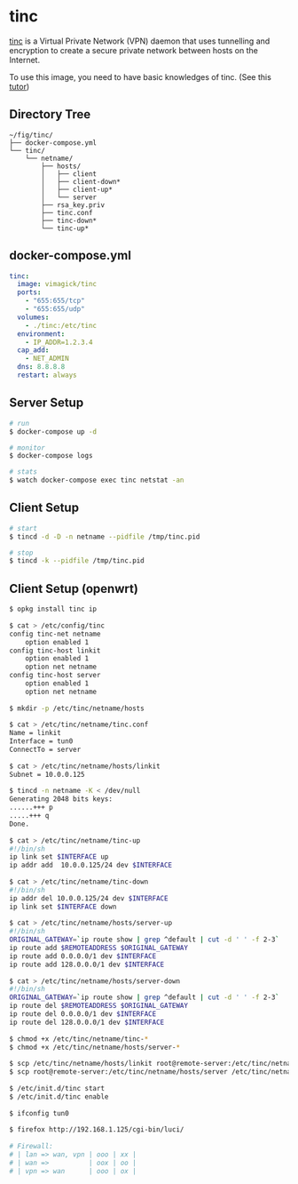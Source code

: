 tinc
====

[tinc][1] is a Virtual Private Network (VPN) daemon that uses tunnelling and
encryption to create a secure private network between hosts on the Internet.

To use this image, you need to have basic knowledges of tinc. (See this [tutor][2])

## Directory Tree

```
~/fig/tinc/
├── docker-compose.yml
└── tinc/
    └── netname/
        ├── hosts/
        │   ├── client
        │   ├── client-down*
        │   ├── client-up*
        │   └── server
        ├── rsa_key.priv
        ├── tinc.conf
        ├── tinc-down*
        └── tinc-up*
```

## docker-compose.yml

```yaml
tinc:
  image: vimagick/tinc
  ports:
    - "655:655/tcp"
    - "655:655/udp"
  volumes:
    - ./tinc:/etc/tinc
  environment:
    - IP_ADDR=1.2.3.4
  cap_add:
    - NET_ADMIN
  dns: 8.8.8.8
  restart: always
```

## Server Setup

```bash
# run
$ docker-compose up -d

# monitor
$ docker-compose logs

# stats
$ watch docker-compose exec tinc netstat -an
```

## Client Setup

```bash
# start
$ tincd -d -D -n netname --pidfile /tmp/tinc.pid

# stop
$ tincd -k --pidfile /tmp/tinc.pid
```

## Client Setup (openwrt)

```bash
$ opkg install tinc ip
 
$ cat > /etc/config/tinc
config tinc-net netname
    option enabled 1
config tinc-host linkit
    option enabled 1
    option net netname
config tinc-host server
    option enabled 1
    option net netname
 
$ mkdir -p /etc/tinc/netname/hosts
 
$ cat > /etc/tinc/netname/tinc.conf
Name = linkit
Interface = tun0
ConnectTo = server
 
$ cat > /etc/tinc/netname/hosts/linkit
Subnet = 10.0.0.125
 
$ tincd -n netname -K < /dev/null
Generating 2048 bits keys:
......+++ p
.....+++ q
Done.
 
$ cat > /etc/tinc/netname/tinc-up
#!/bin/sh
ip link set $INTERFACE up
ip addr add  10.0.0.125/24 dev $INTERFACE
 
$ cat > /etc/tinc/netname/tinc-down
#!/bin/sh
ip addr del 10.0.0.125/24 dev $INTERFACE
ip link set $INTERFACE down
 
$ cat > /etc/tinc/netname/hosts/server-up
#!/bin/sh
ORIGINAL_GATEWAY=`ip route show | grep ^default | cut -d ' ' -f 2-3`
ip route add $REMOTEADDRESS $ORIGINAL_GATEWAY
ip route add 0.0.0.0/1 dev $INTERFACE
ip route add 128.0.0.0/1 dev $INTERFACE
 
$ cat > /etc/tinc/netname/hosts/server-down
#!/bin/sh
ORIGINAL_GATEWAY=`ip route show | grep ^default | cut -d ' ' -f 2-3`
ip route del $REMOTEADDRESS $ORIGINAL_GATEWAY
ip route del 0.0.0.0/1 dev $INTERFACE
ip route del 128.0.0.0/1 dev $INTERFACE
 
$ chmod +x /etc/tinc/netname/tinc-*
$ chmod +x /etc/tinc/netname/hosts/server-*
 
$ scp /etc/tinc/netname/hosts/linkit root@remote-server:/etc/tinc/netname/hosts/
$ scp root@remote-server:/etc/tinc/netname/hosts/server /etc/tinc/netname/hosts/
 
$ /etc/init.d/tinc start
$ /etc/init.d/tinc enable
 
$ ifconfig tun0
 
$ firefox http://192.168.1.125/cgi-bin/luci/
 
# Firewall:
# | lan => wan, vpn | ooo | xx |
# | wan =>          | oox | oo |
# | vpn => wan      | ooo | ox |
```

[1]: http://tinc-vpn.org/
[2]: https://www.digitalocean.com/community/tutorials/how-to-install-tinc-and-set-up-a-basic-vpn-on-ubuntu-14-04
